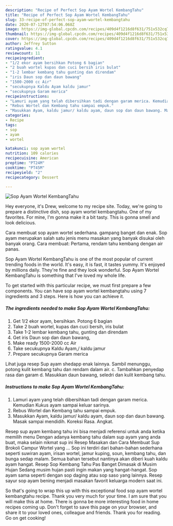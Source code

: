 ```yaml
---
description: "Recipe of Perfect Sop Ayam Wortel KembangTahu"
title: "Recipe of Perfect Sop Ayam Wortel KembangTahu"
slug: 33-recipe-of-perfect-sop-ayam-wortel-kembangtahu
date: 2020-07-12T07:54:06.068Z
image: https://img-global.cpcdn.com/recipes/409d4f1216d8f631/751x532cq70/sop-ayam-wortel-kembangtahu-foto-resep-utama.jpg
thumbnail: https://img-global.cpcdn.com/recipes/409d4f1216d8f631/751x532cq70/sop-ayam-wortel-kembangtahu-foto-resep-utama.jpg
cover: https://img-global.cpcdn.com/recipes/409d4f1216d8f631/751x532cq70/sop-ayam-wortel-kembangtahu-foto-resep-utama.jpg
author: Jeffrey Sutton
ratingvalue: 4.1
reviewcount: 11
recipeingredient:
- "1/2 ekor ayam bersihkan Potong 6 bagian"
- "2 buah wortel kupas dan cuci bersih iris bulat"
- "1-2 lembar kembang tahu gunting dan direndam"
- "iris Daun sop dan daun bawang"
- "1500-2000 cc Air"
- "secukupnya Kaldu Ayam kaldu jamur"
- "secukupnya Garam merica"
recipeinstructions:
- "Lamuri ayam yang telah dibersihkan tadi dengan garam merica. Kemudian Kukus ayam sampai keluar sarinya."
- "Rebus Wortel dan Kembang tahu sampai empuk."
- "Masukkan Ayam, kaldu jamur/ kaldu ayam, daun sop dan daun bawang. Masak sampai mendidih. Koreksi Rasa. Angkat."
categories:
- Recipe
tags:
- sop
- ayam
- wortel

katakunci: sop ayam wortel 
nutrition: 109 calories
recipecuisine: American
preptime: "PT24M"
cooktime: "PT45M"
recipeyield: "2"
recipecategory: Dessert

---
```



![Sop Ayam Wortel KembangTahu](https://img-global.cpcdn.com/recipes/409d4f1216d8f631/751x532cq70/sop-ayam-wortel-kembangtahu-foto-resep-utama.jpg)

Hey everyone, it's Drew, welcome to my recipe site. Today, we're going to prepare a distinctive dish, sop ayam wortel kembangtahu. One of my favorites. For mine, I'm gonna make it a bit tasty. This is gonna smell and look delicious.

Cara membuat sop ayam wortel sederhana. gampang banget dan enak. Sop ayam merupakan salah satu jenis menu masakan yang banyak disukai oleh banyak orang. Cara membuat: Pertama, rendam tahu kembang dengan air panas.

Sop Ayam Wortel KembangTahu is one of the most popular of current trending foods in the world. It's easy, it is fast, it tastes yummy. It's enjoyed by millions daily. They're fine and they look wonderful. Sop Ayam Wortel KembangTahu is something that I've loved my whole life.


To get started with this particular recipe, we must first prepare a few components. You can have sop ayam wortel kembangtahu using 7 ingredients and 3 steps. Here is how you can achieve it.

<!--inarticleads1-->

##### The ingredients needed to make Sop Ayam Wortel KembangTahu:

1. Get 1/2 ekor ayam, bersihkan. Potong 6 bagian
1. Take 2 buah wortel, kupas dan cuci bersih, iris bulat
1. Take 1-2 lembar kembang tahu, gunting dan direndam
1. Get iris Daun sop dan daun bawang,
1. Make ready 1500-2000 cc Air
1. Take secukupnya Kaldu Ayam,/ kaldu jamur
1. Prepare secukupnya Garam merica


Lihat juga resep Sup ayam shedapp enak lainnya. Sambil menunggu, potong kulit kembang tahu dan rendam dalam air. c. Tambahkan penyedap rasa dan garam d. Masukkan daun bawang, seledri dan kulit kembang tahu. 

<!--inarticleads2-->

##### Instructions to make Sop Ayam Wortel KembangTahu:

1. Lamuri ayam yang telah dibersihkan tadi dengan garam merica. Kemudian Kukus ayam sampai keluar sarinya.
1. Rebus Wortel dan Kembang tahu sampai empuk.
1. Masukkan Ayam, kaldu jamur/ kaldu ayam, daun sop dan daun bawang. Masak sampai mendidih. Koreksi Rasa. Angkat.


Resep sup ayam kembang tahu ini bisa menjadi referensi untuk anda ketika memilih menu Dengan adanya kembang tahu dalam sup ayam yang anda buat, maka selain nikmat sup ini Resep Masakan dan Cara Membuat Sup Brokoli Campur Wortel yang … Sop ini terdiri dari bahan-bahan sederhana seperti suwiran ayam, irisan wortel, jamur kuping, soun, kembang tahu, dan bunga sedap malam. Semua bahan tersebut nantinya akan diberi kuah kaldu ayam hangat. Resep Sop Kembang Tahu Pas Banget Dimasak di Musim Hujan Sedang musim hujan pasti ingin makan yang hangat-hangat. Sop ayam sama seperti dengan sop daging atau sop saso yang lainnya. Resep sayur sop ayam bening menjadi masakan favorit keluarga modern saat ini. 

So that's going to wrap this up with this exceptional food sop ayam wortel kembangtahu recipe. Thank you very much for your time. I am sure that you will make this at home. There is gonna be more interesting food in home recipes coming up. Don't forget to save this page on your browser, and share it to your loved ones, colleague and friends. Thank you for reading. Go on get cooking!
